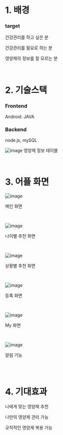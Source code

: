 
# 1. 배경

### target

건강관리를 하고 싶은 분

건강관리를 필요로 하는 분

영양제의 정보를 잘 모르는 분

<br/>

# 2. 기술스택

### Frontend

Android: JAVA

### Backend

node.js, mySQL

![image](https://user-images.githubusercontent.com/72901045/191182770-e6b958d1-d24f-403e-b6c7-d02a64972cf7.png)
영양제 정보 테이블

<br/>

# 3. 어플 화면

![image](https://user-images.githubusercontent.com/72901045/191182413-1b0b0b49-f8ed-4413-8f4e-cf881c4deac1.png)

메인 화면 

<br/>

![image](https://user-images.githubusercontent.com/72901045/191182491-624ae138-ae0a-4fe6-8341-c401f012af73.png)

나이별 추천 화면


<br/>

![image](https://user-images.githubusercontent.com/72901045/191182503-eb19e31d-2c6a-4137-9a81-7c0cb82b49fb.png)

상황별 추천 화면


<br/>

![image](https://user-images.githubusercontent.com/72901045/191182632-1666d54c-a126-44b7-912c-87c389239125.png)

등록 화면


<br/>

![image](https://user-images.githubusercontent.com/72901045/191182653-644c2d5d-7091-4912-8246-cea1ed220e43.png)

My 화면


<br/>

![image](https://user-images.githubusercontent.com/72901045/191182890-360339fb-15c0-44d2-9309-55bfcea373bd.png)

알림 기능


<br/>

<br/>

# 4. 기대효과

나에게 맞는 영양제 추천

나만의 영양제 관리 가능

규칙적인 영양제 복용 가능
